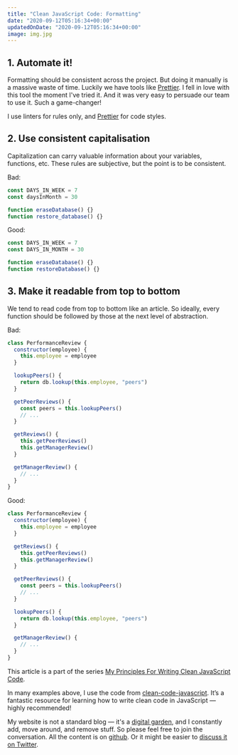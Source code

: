 ```yaml
---
title: "Clean JavaScript Code: Formatting"
date: "2020-09-12T05:16:34+00:00"
updatedOnDate: "2020-09-12T05:16:34+00:00"
image: img.jpg
---
```


## 1. Automate it!

Formatting should be consistent across the project. But doing it manually is a massive waste of time. Luckily we have tools like [Prettier](https://prettier.io/). I fell in love with this tool the moment I've tried it. And it was very easy to persuade our team to use it. Such a game-changer!

I use linters for rules only, and [Prettier](https://prettier.io/) for code styles.

## 2. Use consistent capitalisation

Capitalization can carry valuable information about your variables,
functions, etc. These rules are subjective, but the point is to be consistent.

Bad:

```javascript
const DAYS_IN_WEEK = 7
const daysInMonth = 30

function eraseDatabase() {}
function restore_database() {}
```

Good:

```javascript
const DAYS_IN_WEEK = 7
const DAYS_IN_MONTH = 30

function eraseDatabase() {}
function restoreDatabase() {}
```

## 3. Make it readable from top to bottom

We tend to read code from top to bottom like an article. So ideally, every function should be followed by those at the next level of abstraction.

Bad:

```javascript
class PerformanceReview {
  constructor(employee) {
    this.employee = employee
  }

  lookupPeers() {
    return db.lookup(this.employee, "peers")
  }

  getPeerReviews() {
    const peers = this.lookupPeers()
    // ...
  }

  getReviews() {
    this.getPeerReviews()
    this.getManagerReview()
  }

  getManagerReview() {
    // ...
  }
}
```

Good:

```javascript
class PerformanceReview {
  constructor(employee) {
    this.employee = employee
  }

  getReviews() {
    this.getPeerReviews()
    this.getManagerReview()
  }

  getPeerReviews() {
    const peers = this.lookupPeers()
    // ...
  }

  lookupPeers() {
    return db.lookup(this.employee, "peers")
  }

  getManagerReview() {
    // ...
  }
}
```

<section class="separator"><em></em><em></em><em></em></section>

This article is a part of the series [My Principles For Writing Clean JavaScript Code](https://anastasiya.dev/clean-js-code/).

In many examples above, I use the code from [clean-code-javascript](https://github.com/ryanmcdermott/clean-code-javascript). It’s a fantastic resource for learning how to write clean code in JavaScript — highly recommended!

My website is not a standard blog — it's a [digital garden](https://anastasiya.dev/why-digital-garden/), and I constantly add, move around, and remove stuff. So please feel free to join the conversation. All the content is on [github](https://github.com/1itvinka/anastasiya.dev/tree/master/content/blog). Or it might be easier to [discuss it on Twitter](https://mobile.twitter.com/search?q=https://anastasiya.dev/formatting/).
